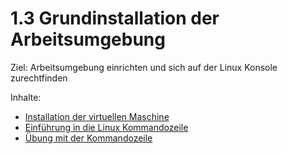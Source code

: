# 1.3 Grundinstallation der Arbeitsumgebung

Ziel: Arbeitsumgebung einrichten und sich auf der Linux Konsole zurechtfinden

Inhalte:
* [Installation der virtuellen Maschine](1-3-1-installation-der-virtuellen-maschine.md)
* [Einführung in die Linux Kommandozeile](1-3-2-einfuehrung-in-die-linux-kommandozeile.md)
* [Übung mit der Kommandozeile](1-3-3-uebung-mit-der-kommandozeile.md)
